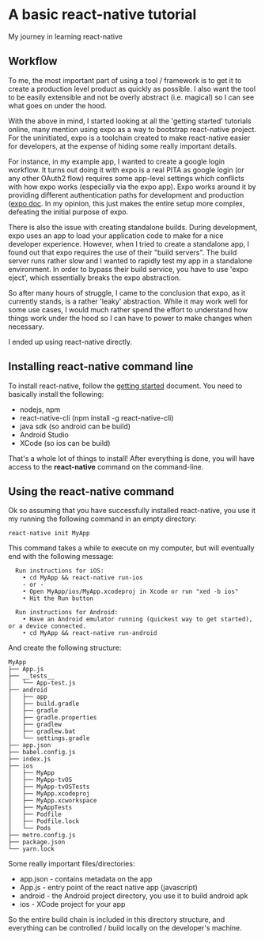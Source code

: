 # A basic react-native tutorial

My journey in learning react-native

## Workflow

To me, the most important part of using a tool / framework is to get it to create a production level
product as quickly as possible.  I also want the tool to be easily extensible and not be overly
abstract (i.e. magical) so I can see what goes on under the hood.

With the above in mind, I started looking at all the 'getting started' tutorials online, many mention
using expo as a way to bootstrap react-native project.  For the uninitiated, expo is a toolchain created
to make react-native easier for developers, at the expense of hiding some really important details.

For instance, in my example app, I wanted to create a google login workflow.  It turns out doing it
with expo is a real PITA as google login (or any other OAuth2 flow) requires some app-level settings
which conflicts with how expo works (especially via the expo app).  Expo works around it by providing
different authentication paths for development and production
([expo doc](https://docs.expo.io/versions/latest/sdk/auth-session/).  In my opinion, this just makes
the entire setup more complex, defeating the initial purpose of expo.

There is also the issue with creating standalone builds.  During development, expo uses an app to
load your application code to make for a nice developer experience.  However, when I tried to
create a standalone app, I found out that expo requires the use of their "build servers".  The build
server runs rather slow and I wanted to rapidly test my app in a standalone environment.  In order
to bypass their build service, you have to use 'expo eject', which essentially breaks the expo abstraction.

So after many hours of struggle, I came to the conclusion that expo, as it currently stands, is a rather
'leaky' abstraction.  While it may work well for some use cases, I would much rather spend the effort
to understand how things work under the hood so I can have to power to make changes when necessary.

I ended up using react-native directly.

## Installing react-native command line

To install react-native, follow the [getting started](https://facebook.github.io/react-native/docs/getting-started)
document.  You need to basically install the following:

 - nodejs, npm
 - react-native-cli (npm install -g react-native-cli)
 - java sdk (so android can be build)
 - Android Studio
 - XCode (so ios can be build)

That's a whole lot of things to install!  After everything is done, you will have access to the
**react-native** command on the command-line.

## Using the react-native command

Ok so assuming that you have successfully installed react-native, you use it my running
the following command in an empty directory:

```
react-native init MyApp
```

This command takes a while to execute on my computer, but will eventually end with the following message:

```
  Run instructions for iOS:
    • cd MyApp && react-native run-ios
    - or -
    • Open MyApp/ios/MyApp.xcodeproj in Xcode or run "xed -b ios"
    • Hit the Run button

  Run instructions for Android:
    • Have an Android emulator running (quickest way to get started), or a device connected.
    • cd MyApp && react-native run-android
```

And create the following structure:

```
MyApp
├── App.js
├── __tests__
│   └── App-test.js
├── android
│   ├── app
│   ├── build.gradle
│   ├── gradle
│   ├── gradle.properties
│   ├── gradlew
│   ├── gradlew.bat
│   └── settings.gradle
├── app.json
├── babel.config.js
├── index.js
├── ios
│   ├── MyApp
│   ├── MyApp-tvOS
│   ├── MyApp-tvOSTests
│   ├── MyApp.xcodeproj
│   ├── MyApp.xcworkspace
│   ├── MyAppTests
│   ├── Podfile
│   ├── Podfile.lock
│   └── Pods
├── metro.config.js
├── package.json
└── yarn.lock
```

Some really important files/directories:

 - app.json - contains metadata on the app
 - App.js - entry point of the react native app (javascript)
 - android - the Android project directory, you use it to build android apk
 - ios - XCode project for your app

So the entire build chain is included in this directory structure, and everything can be controlled / build
locally on the developer's machine.


